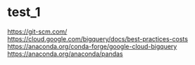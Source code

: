 # test_1
https://git-scm.com/  
https://cloud.google.com/bigquery/docs/best-practices-costs  
https://anaconda.org/conda-forge/google-cloud-bigquery  
https://anaconda.org/anaconda/pandas
